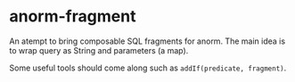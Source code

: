 # anorm-fragment

An atempt to bring composable SQL fragments for anorm.
The main idea is to wrap query as String and parameters (a map).

Some useful tools should come along such as `addIf(predicate, fragment)`.
